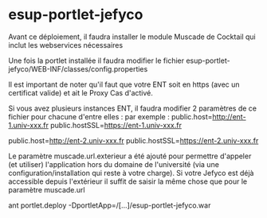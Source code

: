 # esup-portlet-jefyco
Avant ce déploiement, il faudra installer le module Muscade de Cocktail qui inclut les webservices nécessaires

Une fois la portlet installée il faudra modifier le fichier esup-portlet-jefyco/WEB-INF/classes/config.properties

Il est important de noter qu'il faut que votre ENT soit en https (avec un certificat valide) et ait le Proxy Cas d'activé.

Si vous avez plusieurs instances ENT, il faudra modifier 2 paramètres de ce fichier pour chacune d'entre elles :
par exemple :
public.host=http://ent-1.univ-xxx.fr
public.hostSSL=https://ent-1.univ-xxx.fr

public.host=http://ent-2.univ-xxx.fr
public.hostSSL=https://ent-2.univ-xxx.fr
 
Le paramètre muscade.url.exterieur a été ajouté pour permettre d'appeler (et utiliser) l'application hors du domaine de l'université (via une configuration/installation qui reste à votre charge). Si votre Jefyco est déjà accessible depuis l'extérieur il suffit de saisir la même chose que pour le paramètre muscade.url

ant portlet.deploy -DportletApp=/[...]/esup-portlet-jefyco.war
